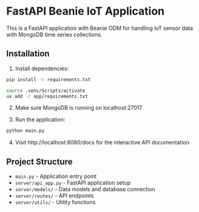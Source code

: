 # FastAPI Beanie IoT Application

This is a FastAPI application with Beanie ODM for handling IoT sensor data with MongoDB time series collections.

## Installation

1. Install dependencies:
```bash
pip install -r requirements.txt

source .venv/Scripts/activate
uv add -r app/requirements.txt
```

2. Make sure MongoDB is running on localhost:27017

3. Run the application:
```bash
python main.py
```

4. Visit http://localhost:8080/docs for the interactive API documentation

## Project Structure

- `main.py` - Application entry point
- `server/api_app.py` - FastAPI application setup
- `server/models/` - Data models and database connection
- `server/routes/` - API endpoints
- `server/utils/` - Utility functions
